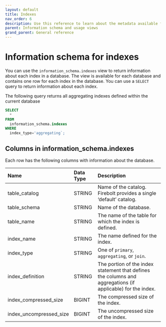 ```yaml
---
layout: default
title: Indexes
nav_order: 6
description: Use this reference to learn about the metadata available for Firebolt indexes using the information schema.
parent: Information schema and usage views
grand_parent: General reference
---
```


# Information schema for indexes
You can use the `information_schema.indexes` view to return information about each index in a database. The view is available for each database and contains one row for each index in the database. You can use a `SELECT` query to return information about each index.

The following query returns all aggregating indexes defined within the current database

```sql
SELECT
  *
FROM
  information_schema.indexes
WHERE
  index_type='aggregating`;
```

## Columns in information_schema.indexes

Each row has the following columns with information about the database.

| Name                          | Data Type | Description |
| :-----------------------------| :-------- | :---------- |
| table_catalog                 | STRING    | Name of the catalog. Firebolt provides a single ‘default’ catalog. |
| table_schema                  | STRING    | Name of the database. |
| table_name                    | STRING    | The name of the table for which the index is defined. |
| index_name                    | STRING    | The name defined for the index. |
| index_type                    | STRING    | One of `primary`, `aggregating`, or `join`. |
| index_definition              | STRING    | The portion of the index statement that defines the columns and aggregations (if applicable) for the index. |
| index_compressed_size         | BIGINT    | The compressed size of the index. |
| index_uncompressed_size       | BIGINT    | The uncompressed size of the index. |
